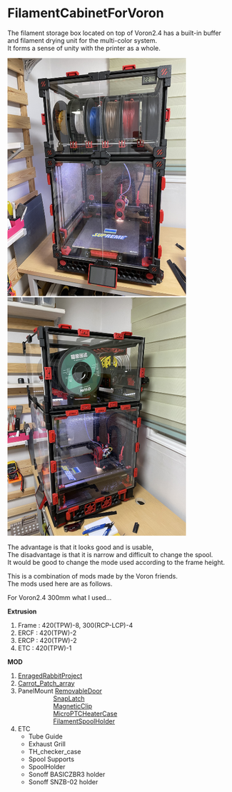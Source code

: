 # FilamentCabinetForVoron

The filament storage box located on top of Voron2.4 has a built-in buffer and filament drying unit for the multi-color system.  
It forms a sense of unity with the printer as a whole.

<img width="400" src="https://github.com/erogizer/FilamentCabinetForVoron/blob/main/Photos/V2_complete.jpg" alt="Complete1"> <img width="400" src="https://github.com/erogizer/FilamentCabinetForVoron/blob/main/Photos/V2_complete2.jpg" alt="Complete2">

The advantage is that it looks good and is usable,  
The disadvantage is that it is narrow and difficult to change the spool.  
It would be good to change the mode used according to the frame height.

This is a combination of mods made by the Voron friends.   
The mods used here are as follows.  
  
    
For Voron2.4 300mm what I used...  

**Extrusion**
1. Frame : 420(TPW)-8, 300(RCP-LCP)-4  
2. ERCF : 420(TPW)-2  
3. ERCP : 420(TPW)-2  
4. ETC : 420(TPW)-1  

**MOD**
1. <a href="https://github.com/EtteGit/EnragedRabbitProject">EnragedRabbitProject</a>  
2. <a href="https://github.com/probably-Erwins-Cat/ERCF-Buffer-Array">Carrot_Patch_array</a>  
3. PanelMount <a href="https://github.com/elpopo-eng/VoronFrenchUsers/tree/main/Mod/RemovableDoor">RemovableDoor</a>  
&nbsp;&nbsp;&nbsp;&nbsp;&nbsp;&nbsp;&nbsp;&nbsp;&nbsp;&nbsp;&nbsp;&nbsp;&nbsp;&nbsp;&nbsp;&nbsp;&nbsp;&nbsp;&nbsp;&nbsp;<a href="https://github.com/VoronDesign/VoronUsers/tree/master/printer_mods/richardjm/snap-latch-2020">SnapLatch</a>  
&nbsp;&nbsp;&nbsp;&nbsp;&nbsp;&nbsp;&nbsp;&nbsp;&nbsp;&nbsp;&nbsp;&nbsp;&nbsp;&nbsp;&nbsp;&nbsp;&nbsp;&nbsp;&nbsp;&nbsp;<a href="https://www.printables.com/model/84734-magnetic-panel-clip-for-voron-24">MagneticClip</a>  
&nbsp;&nbsp;&nbsp;&nbsp;&nbsp;&nbsp;&nbsp;&nbsp;&nbsp;&nbsp;&nbsp;&nbsp;&nbsp;&nbsp;&nbsp;&nbsp;&nbsp;&nbsp;&nbsp;&nbsp;<a href="https://www.thingiverse.com/thing:4157564">MicroPTCHeaterCase</a>  
&nbsp;&nbsp;&nbsp;&nbsp;&nbsp;&nbsp;&nbsp;&nbsp;&nbsp;&nbsp;&nbsp;&nbsp;&nbsp;&nbsp;&nbsp;&nbsp;&nbsp;&nbsp;&nbsp;&nbsp;<a href="https://www.printables.com/model/38423-variable-multi-filament-spool-holder">FilamentSpoolHolder</a>  
6. ETC  
    - Tube Guide
    - Exhaust Grill
    - TH_checker_case
    - Spool Supports
    - SpoolHolder
    - Sonoff BASICZBR3 holder  
    - Sonoff SNZB-02 holder  
    

